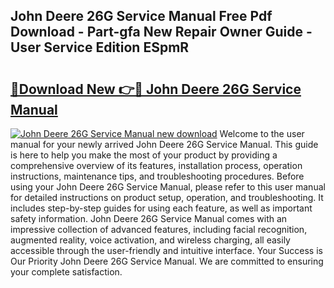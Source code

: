 ## John Deere 26G Service Manual Free Pdf Download - Part-gfa New Repair Owner Guide - User Service Edition ESpmR

# <h2><a href="http://bc862.oget.top/?id=John+Deere+26G+Service+Manual">🔗Download New 👉🔴 John Deere 26G Service Manual</a></h2>

[![John Deere 26G Service Manual new download](https://i.imgur.com/5g1atiW.png)](http://bc862.oget.top/?id=John+Deere+26G+Service+Manual)
Welcome to the user manual for your newly arrived John Deere 26G Service Manual. This guide is here to help you make the most of your product by providing a comprehensive overview of its features, installation process, operation instructions, maintenance tips, and troubleshooting procedures. Before using your John Deere 26G Service Manual, please refer to this user manual for detailed instructions on product setup, operation, and troubleshooting. It includes step-by-step guides for using each feature, as well as important safety information. John Deere 26G Service Manual comes with an impressive collection of advanced features, including facial recognition, augmented reality, voice activation, and wireless charging, all easily accessible through the user-friendly and intuitive interface. Your Success is Our Priority John Deere 26G Service Manual. We are committed to ensuring your complete satisfaction.
